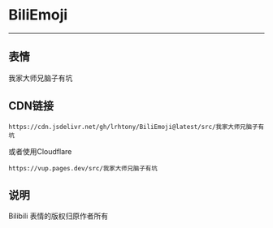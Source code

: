 # BiliEmoji
---
## 表情
我家大师兄脑子有坑
## CDN链接
```
https://cdn.jsdelivr.net/gh/lrhtony/BiliEmoji@latest/src/我家大师兄脑子有坑
```
或者使用Cloudflare
```
https://vup.pages.dev/src/我家大师兄脑子有坑
```
## 说明
Bilibili 表情的版权归原作者所有
